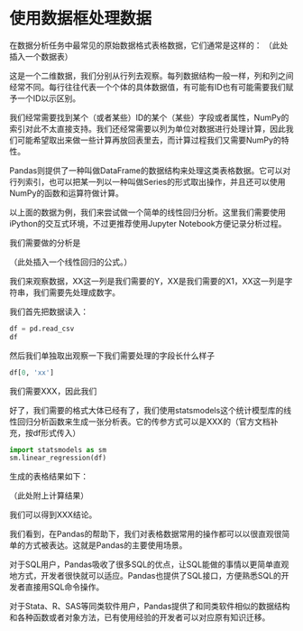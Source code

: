 # 使用数据框处理数据

在数据分析任务中最常见的原始数据格式表格数据，它们通常是这样的：
（此处插入一个数据表）

这是一个二维数据，我们分别从行列去观察。每列数据结构一般一样，列和列之间经常不同。每行往往代表一个个体的具体数据值，有可能有ID也有可能需要我们赋予一个ID以示区别。

我们经常需要找到某个（或者﻿某些）ID的某个（﻿某些﻿）字段或者属性，NumPy的索引对此不太直接支持。﻿我们还经常需要以列为单位对数据进行处理计算，因此我们可能希望取出来做一些计算再放回表里去，而计算过程我们又需要NumPy的特性。

Pandas则提供了一种叫做DataFrame的数据结构来处理这类表格数据。它可以对行列索引，也可以把某一列以一种叫做Series的形式取出操作，并且还可以使用NumPy的函数和运算符做计算。

以上面的数据为例，我们来尝试做一个简单的线性回归分析。这里我们需要使用iPython的交互式环境，不过更推荐使用Jupyter Notebook方便记录分析过程。

我们需要做的分析是

（此处插入一个线性回归的公式。）

我们来观察数据，XX这一列是我们需要的Y，XX是我们需要的X1，XX这一列是字符串，我们需要先处理成数字。

我们首先把数据读入：

```python
df = pd.read_csv
df
```

然后我们单独取出观察一下我们需要处理的字段长什么样子

```python
df[0, 'xx']
```

我们需要XXX，因此我们




好了，我们需要的格式大体已经有了，我们使用statsmodels这个统计模型库的线性回归分析函数来生成一张分析表。它的传参方式可以是XXX的（官方﻿文档补充，按df形式传入）

```python
import statsmodels as sm
sm.linear_regression(df)
```

生成的表格结果如下：

（此处附上计算结果）

我们可以得到XXX结论。

我们看到，在Pandas的帮助下，我们对表格数据常用的操作都可以以很直观很简单的方式被表达。这就是Pandas的主要使用场景。

对于SQL用户，Pandas吸收了很多SQL的优点，让SQL能做的事情以更简单直观地方式，开发者很快就可以适应。Pandas也提供了SQL接口，方便熟悉SQL的开发者直接用SQL命令操作。

对于Stata、R、SAS等同类软件用户，Pandas提供了和同类软件相似的数据结构和各种函数或者对象方法，已有使用经验的开发者可以对应原有知识迁移。
